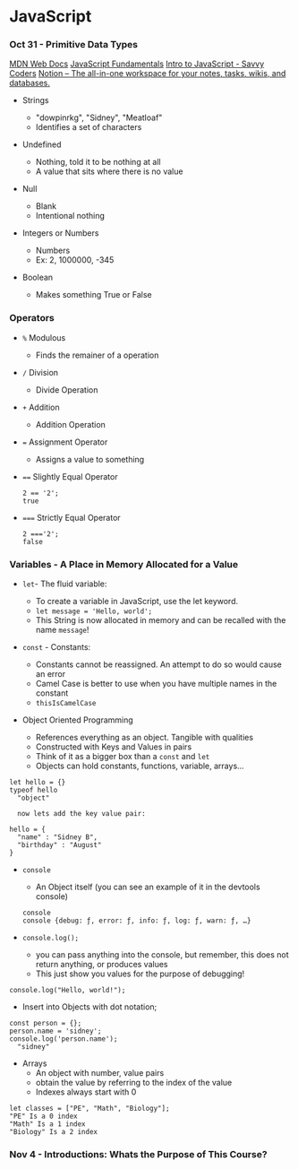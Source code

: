# JavaScript 

### Oct 31 - Primitive Data Types
[MDN Web Docs](https://developer.mozilla.org/en-US/)
[JavaScript Fundamentals](https://javascript.info/first-steps)
[Intro to JavaScript - Savvy Coders](https://savvy-coders.gitbook.io/course-materials/11)
[Notion – The all-in-one workspace for your notes, tasks, wikis, and databases.](https://www.notion.so/SavvyCoders-3a86e3eb7b204816b65cdd8dad624acb)
  
- Strings 
  - "dowpinrkg", "Sidney", "Meatloaf"
  - Identifies a set of characters 

- Undefined
  - Nothing, told it to be nothing at all
  - A value that sits where there is no value

- Null 
  - Blank 
  - Intentional nothing

- Integers or Numbers
  - Numbers 
  - Ex: 2, 1000000, -345

- Boolean
  - Makes something True or False 

### Operators

- `%` Modulous
  - Finds the remainer of a operation
- `/` Division
  - Divide Operation 
  
- `+` Addition 
  - Addition Operation
- `=` Assignment Operator
  - Assigns a value to something 
- `==` Slightly Equal Operator
  ```
  2 == '2';
  true
  ``` 
- `===` Strictly Equal Operator
  ```
  2 ==='2';
  false
  ```

### Variables - A Place in Memory Allocated for a Value 

- `let`- The fluid variable:
  - To create a variable in JavaScript, use the let keyword.
  - `let message = 'Hello, world';`
  - This String is now allocated in memory and can be recalled with the name `message`!

- `const` - Constants:
  - Constants cannot be reassigned. An attempt to do so would cause an error
  - Camel Case is better to use when you have multiple names in the constant
  - `thisIsCamelCase`

- Object Oriented Programming 
  - References everything as an object. Tangible with qualities 
  - Constructed with Keys and Values in pairs
  - Think of it as a bigger box than a `const` and `let`
  - Objects can hold constants, functions, variable, arrays...
  
```
let hello = {}
typeof hello 
  "object"
  
  now lets add the key value pair:

hello = {
  "name" : "Sidney B",
  "birthday" : "August"
}
```

- `console`
  - An Object itself (you can see an example of it in the devtools console)
  ```
  console
  console {debug: ƒ, error: ƒ, info: ƒ, log: ƒ, warn: ƒ, …}  
  ```
  
 - `console.log();`
    - you can pass anything into the console, but remember, this does not return anything, or produces values
    - This just show you values for the purpose of debugging!

```
console.log("Hello, world!");
```

- Insert into Objects with dot notation;
```
const person = {};
person.name = 'sidney';
console.log('person.name');
  "sidney"

```

- Arrays 
  - An object with number, value pairs
  - obtain the value by referring to the index of the value
  - Indexes always start with 0
```
let classes = ["PE", "Math", "Biology"];
"PE" Is a 0 index
"Math" Is a 1 index
"Biology" Is a 2 index
```

### Nov 4 - Introductions: Whats the Purpose of This Course?


